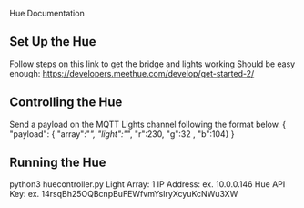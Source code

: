Hue Documentation

## Set Up the Hue
Follow steps on this link to get the bridge and lights working
Should be easy enough: https://developers.meethue.com/develop/get-started-2/

## Controlling the Hue
Send a payload on the MQTT Lights channel following the format below.
{ "payload": { "array":"*", "light":"*", "r":230, "g":32 , "b":104} }

## Running the Hue
python3 huecontroller.py
Light Array: 1
IP Address: ex. 10.0.0.146
Hue API Key: ex. 14rsqBh25OQBcnpBuFEWfvmYsIryXcyuKcNWu3XW
